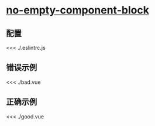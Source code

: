 # [no-empty-component-block](https://eslint.vuejs.org/rules/no-empty-component-block.html)

## 配置

<<< ./.eslintrc.js

## 错误示例

<<< ./bad.vue

## 正确示例

<<< ./good.vue
